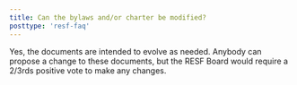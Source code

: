 ```yaml
---
title: Can the bylaws and/or charter be modified?
posttype: 'resf-faq'
---
```


Yes, the documents are intended to evolve as needed. Anybody can propose a change to these documents, but the RESF Board would require a 2/3rds positive vote to make any changes.
